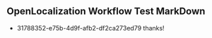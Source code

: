 ## OpenLocalization Workflow Test MarkDown
* 31788352-e75b-4d9f-afb2-df2ca273ed79 thanks!

<!--HONumber=Jul16_HO2-->


